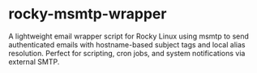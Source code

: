 # rocky-msmtp-wrapper
A lightweight email wrapper script for Rocky Linux using msmtp to send authenticated emails with hostname-based subject tags and local alias resolution. Perfect for scripting, cron jobs, and system notifications via external SMTP.
